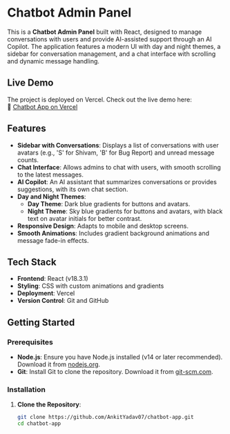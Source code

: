 # Chatbot Admin Panel

This is a **Chatbot Admin Panel** built with React, designed to manage conversations with users and provide AI-assisted support through an AI Copilot. The application features a modern UI with day and night themes, a sidebar for conversation management, and a chat interface with scrolling and dynamic message handling.

## Live Demo

The project is deployed on Vercel. Check out the live demo here:  
🔗 [Chatbot App on Vercel](https://chatbot-app-ui.vercel.app/)

## Features

- **Sidebar with Conversations**: Displays a list of conversations with user avatars (e.g., 'S' for Shivam, 'B' for Bug Report) and unread message counts.
- **Chat Interface**: Allows admins to chat with users, with smooth scrolling to the latest messages.
- **AI Copilot**: An AI assistant that summarizes conversations or provides suggestions, with its own chat section.
- **Day and Night Themes**:
  - **Day Theme**: Dark blue gradients for buttons and avatars.
  - **Night Theme**: Sky blue gradients for buttons and avatars, with black text on avatar initials for better contrast.
- **Responsive Design**: Adapts to mobile and desktop screens.
- **Smooth Animations**: Includes gradient background animations and message fade-in effects.

## Tech Stack

- **Frontend**: React (v18.3.1)
- **Styling**: CSS with custom animations and gradients
- **Deployment**: Vercel
- **Version Control**: Git and GitHub

## Getting Started

### Prerequisites

- **Node.js**: Ensure you have Node.js installed (v14 or later recommended). Download it from [nodejs.org](https://nodejs.org/).
- **Git**: Install Git to clone the repository. Download it from [git-scm.com](https://git-scm.com/).

### Installation

1. **Clone the Repository**:
   ```bash
   git clone https://github.com/AnkitYadav07/chatbot-app.git
   cd chatbot-app
